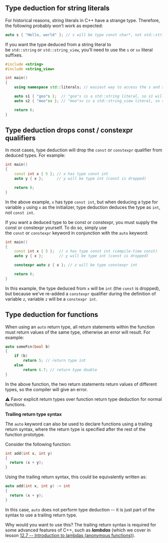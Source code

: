 
## Type deduction for string literals

For historical reasons, string literals in C++ have a strange type. Therefore, the following probably won’t work as expected:

```cpp
auto s { "Hello, world" }; // s will be type const char*, not std::string
```

If you want the type deduced from a string literal to be `std::string` or `std::string_view`, you’ll need to use the `s` or `sv` literal suffixes.

```cpp
#include <string>
#include <string_view>

int main()
{
    using namespace std::literals; // easiest way to access the s and sv suffixes

    auto s1 { "goo"s };  // "goo"s is a std::string literal, so s1 will be deduced as a std::string
    auto s2 { "moo"sv }; // "moo"sv is a std::string_view literal, so s2 will be deduced as a std::string_view

    return 0;
}
```


## Type deduction drops const / constexpr qualifiers

In most cases, type deduction will drop the `const` or `constexpr` qualifier from deduced types. For example:
```cpp
int main()
{
    const int x { 5 }; // x has type const int
    auto y { x };      // y will be type int (const is dropped)

    return 0;
}
```
In the above example, `x` has type `const int`, but when deducing a type for variable `y` using `x` as the initializer, type deduction deduces the type as `int`, not `const int`.

If you want a deduced type to be const or constexpr, you must supply the const or constexpr yourself. To do so, simply use the `const` or `constexpr` keyword in conjunction with the `auto` keyword:
```cpp
int main()
{
    const int x { 5 };  // x has type const int (compile-time const)
    auto y { x };       // y will be type int (const is dropped)

    constexpr auto z { x }; // z will be type constexpr int 

    return 0;
}
```
In this example, the type deduced from `x` will be `int` (the `const` is dropped), but because we’ve re-added a `constexpr` qualifier during the definition of variable `z`, variable `z` will be a `constexpr int`.


## Type deduction for functions

When using an `auto` return type, all return statements within the function must return values of the same type, otherwise an error will result. For example:
```cpp
auto someFcn(bool b)
{
    if (b)
        return 5; // return type int
    else
        return 6.7; // return type double
}
```
In the above function, the two return statements return values of different types, so the compiler will give an error.

⚠️ Favor explicit return types over function return type deduction for normal functions.

**Trailing return type syntax**

The `auto` keyword can also be used to declare functions using a trailing return syntax, where the return type is specified after the rest of the function prototype.

Consider the following function:
```cpp
int add(int x, int y)
{
  return (x + y);
}
```
Using the trailing return syntax, this could be equivalently written as:
```cpp
auto add(int x, int y) -> int
{
  return (x + y);
}
```
In this case, `auto` does not perform type deduction -- it is just part of the syntax to use a trailing return type.

Why would you want to use this? The trailing return syntax is required for some advanced features of C++, such as ***lambdas*** (which we cover in lesson [12.7 -- Introduction to lambdas (anonymous functions)](https://www.learncpp.com/cpp-tutorial/introduction-to-lambdas-anonymous-functions/)).